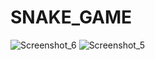 ﻿# SNAKE_GAME
![Screenshot_6](https://github.com/user-attachments/assets/48098387-60bb-4440-b109-0d2a8d3e6630)
![Screenshot_5](https://github.com/user-attachments/assets/f2a94c96-04bf-4ffd-b446-9f3d22d22bd3)
